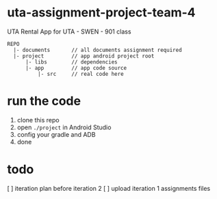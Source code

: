 # uta-assignment-project-team-4
UTA Rental App for UTA - SWEN - 901 class

```
REPO
  |- documents       // all documents assignment required
  |- project         // app android project root  
      |- libs        // dependencies
      |- app         // app code source
          |- src     // real code here
```

# run the code
1. clone this repo
2. open `./project` in Android Studio
3. config your gradle and ADB
4. done

# todo
[ ] iteration plan before iteration 2
[ ] upload iteration 1 assignments files
